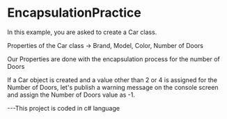 # EncapsulationPractice

In this example, you are asked to create a Car class.

Properties of the Car class -> Brand, Model, Color, Number of Doors

Our Properties are done with the encapsulation process for the number of Doors

If a Car object is created and a value other than 2 or 4 is assigned for the Number of Doors, let's publish a warning message on the console screen and assign the Number of Doors value as -1.

---This project is coded in c# language
